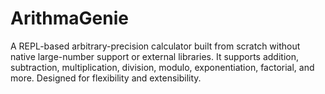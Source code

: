 # ArithmaGenie
A REPL-based arbitrary-precision calculator built from scratch without native large-number support or external libraries. It supports addition, subtraction, multiplication, division, modulo, exponentiation, factorial, and more. Designed for flexibility and extensibility.
